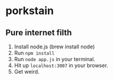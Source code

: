 # porkstain
## Pure internet filth

1. Install node.js (brew install node)
2. Run ```npm install```
3. Run ```node app.js``` in your terminal.
4. Hit up ```localhost:3007``` in your browser.
5. Get weird.
